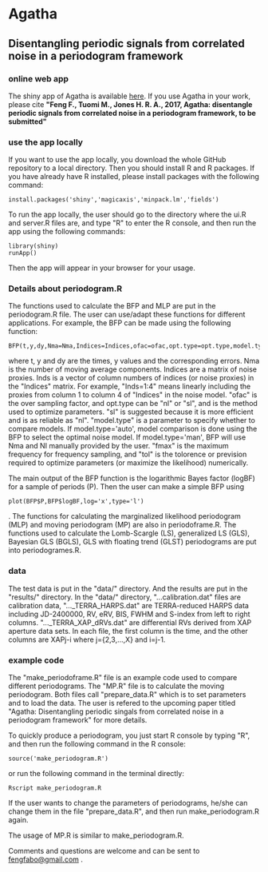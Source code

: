 # Agatha
## Disentangling periodic signals from correlated noise in a periodogram framework

### online web app 

The shiny app of Agatha is available [here](https://phillippro.shinyapps.io/Agatha/).
If you use Agatha in your work, please cite **"Feng F., Tuomi M., Jones H. R. A., 2017, Agatha: disentangle periodic signals from correlated noise in a periodogram framework, to be submitted"**

### use the app locally
If you want to use the app locally, you download the whole GitHub repository to a local directory. Then you should install R and R packages. If you have already have R installed, 
please install packages with the following command:
```
install.packages('shiny','magicaxis','minpack.lm','fields')
```
To run the app locally, the user should go to the directory where the ui.R and server.R files are, and type "R" to enter the R console, and then run the app 
using the following commands:
```
library(shiny)
runApp()
```
Then the app will appear in your browser for your usage.  

### Details about periodogram.R

The functions used to calculate the BFP and MLP are put in the periodogram.R file. The user can use/adapt these functions for different applications. 
For example, the BFP can be made using the following function:
```
BFP(t,y,dy,Nma=Nma,Indices=Indices,ofac=ofac,opt.type=opt.type,model.type=model.type,fmax=fmax,tol=tol)
```
where t, y and dy are the times, y values and the corresponding errors. Nma is the number of moving average components. Indices are a matrix of 
noise proxies. Inds is a vector of column numbers of indices (or noise proxies) in the "Indices" matrix. 
For example, "Inds=1:4" means linearly including the proxies from column 1 to column 4 of "Indices" in the noise model.
"ofac" is the over sampling factor, and opt.type can be "nl" or "sl", and is the method used to optimize parameters.
"sl" is suggested because it is more efficient and is as reliable as "nl". "model.type" is a parameter to specify whether to compare models. If model.type='auto', model comparison is done using the BFP to select the optimal noise model. If model.type='man', BFP will use Nma and NI manually provided by the user. "fmax" is the maximum frequency for frequency sampling, and "tol" is the tolorence or prevision required to optimize parameters (or maximize the likelihood) numerically. 

The main output of the BFP function is the logarithmic Bayes factor (logBF) for a sample of periods (P). Then the user can make a simple BFP using 
```
plot(BFP$P,BFP$logBF,log='x',type='l')
```
. The functions for calculating the marginalized likelihood periodogram (MLP) and moving periodogram (MP) are also in periodoframe.R. 
The functions used to calculate the Lomb-Scargle (LS), generalized LS (GLS), Bayesian GLS (BGLS), 
GLS with floating trend (GLST) periodograms are put into periodogrames.R. 

### data

The test data is put in the "data/" directory. And the results are put in the "results/" directory. In the "data/" directory, "...calibration.dat" files are calibration data, "..._TERRA_HARPS.dat" are TERRA-reduced HARPS data including JD-2400000, RV, eRV, BIS, FWHM and S-index from left to right columns. "..._TERRA_XAP_dRVs.dat" are differential RVs derived from XAP aperture data sets. In each file, the first column is the time, and the other columns are XAPj-i where j={2,3,...,X} and i=j-1.  

### example code

The "make_periodoframe.R" file is an example code used to compare different periodograms. The "MP.R" file is to calculate the moving periodogram. Both files call "prepare_data.R" which is to set parameters and to load the data. The user is refered to the upcoming paper titled "Agatha: Disentangling periodic singals from correlated noise in a periodogram framework" for more details.  

To quickly produce a periodogram, you just start R console by typing "R", and then run the following command in the R console:
```
source('make_periodogram.R')
```
or run the following command in the terminal directly: 
```
Rscript make_periodogram.R
```
If the user wants to change the parameters of periodograms, he/she can change them in the file "prepare_data.R", and then run make_periodogram.R again. 

The usage of MP.R is similar to make_periodogram.R. 

Comments and questions are welcome and can be sent to fengfabo@gmail.com .
